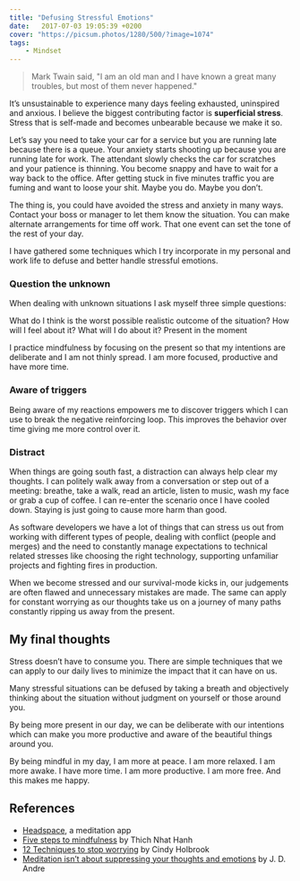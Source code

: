 ```yaml
---
title: "Defusing Stressful Emotions"
date:   2017-07-03 19:05:39 +0200
cover: "https://picsum.photos/1280/500/?image=1074"
tags: 
    - Mindset
---
```


> Mark Twain said, "I am an old man and I have known a great many troubles, 
> but most of them never happened."

It’s unsustainable to experience many days feeling exhausted, uninspired and anxious. 
I believe the biggest contributing factor is **superficial stress**. Stress that is self-made 
and becomes unbearable because we make it so.

Let’s say you need to take your car for a service but you are running late because there 
is a queue. Your anxiety starts shooting up because you are running late for work. The attendant 
slowly checks the car for scratches and your patience is thinning. You become snappy and 
have to wait for a way back to the office. After getting stuck in five minutes traffic 
you are fuming and want to loose your shit. Maybe you do. Maybe you don’t.

The thing is, you could have avoided the stress and anxiety in many ways. Contact your boss 
or manager to let them know the situation. You can make alternate arrangements for time off work. 
That one event can set the tone of the rest of your day.

I have gathered some techniques which I try incorporate in my personal and work life to defuse 
and better handle stressful emotions.

### Question the unknown

When dealing with unknown situations I ask myself three simple questions:

What do I think is the worst possible realistic outcome of the situation?
How will I feel about it?
What will I do about it?
Present in the moment

I practice mindfulness by focusing on the present so that my intentions are deliberate and I 
am not thinly spread. I am more focused, productive and have more time.

### Aware of triggers

Being aware of my reactions empowers me to discover triggers which I can use to break the negative 
reinforcing loop. This improves the behavior over time giving me more control over it.

### Distract

When things are going south fast, a distraction can always help clear my thoughts. I can politely 
walk away from a conversation or step out of a meeting: breathe, take a walk, read an article, listen 
to music, wash my face or grab a cup of coffee. I can re-enter the scenario once I have cooled down. 
Staying is just going to cause more harm than good.

As software developers we have a lot of things that can stress us out from working with different 
types of people, dealing with conflict (people and merges) and the need to constantly manage expectations 
to technical related stresses like choosing the right technology, supporting unfamiliar projects and 
fighting fires in production.

When we become stressed and our survival-mode kicks in, our judgements are often flawed and unnecessary 
mistakes are made. The same can apply for constant worrying as our thoughts take us on a journey of many 
paths constantly ripping us away from the present.

## My final thoughts

Stress doesn’t have to consume you. There are simple techniques that we can 
apply to our daily lives to minimize the impact that it can have on us.

Many stressful situations can be defused by taking a breath and objectively thinking about the 
situation without judgment on yourself or those around you.

By being more present in our day, we can be deliberate with our intentions which can make you more 
productive and aware of the beautiful things around you.

By being mindful in my day, I am more at peace. I am more relaxed. I am more awake. I have more time. 
I am more productive. I am more free. And this makes me happy.

## References

-   [Headspace](https://www.headspace.com/), a meditation app
-   [Five steps to mindfulness](https://www.mindful.org/five-steps-to-mindfulness/) by Thich Nhat Hanh
-   [12 Techniques to stop worrying](http://www.pickthebrain.com/blog/stop-worrying/) by Cindy Holbrook
-   [Meditation isn’t about suppressing your thoughts and emotions](https://medium.com/meditation-without-mysticism/meditation-isn-t-about-suppressing-your-thoughts-and-emotions-4de935d61213) by J. D. Andre
